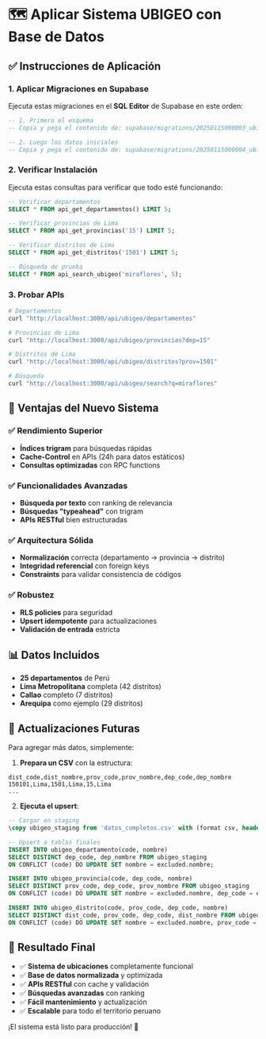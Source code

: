 # 🗺️ Aplicar Sistema UBIGEO con Base de Datos

## ✅ **Instrucciones de Aplicación**

### **1. Aplicar Migraciones en Supabase**

Ejecuta estas migraciones en el **SQL Editor** de Supabase en este orden:

```sql
-- 1. Primero el esquema
-- Copia y pega el contenido de: supabase/migrations/20250115000003_ubigeo_schema.sql

-- 2. Luego los datos iniciales  
-- Copia y pega el contenido de: supabase/migrations/20250115000004_ubigeo_seed.sql
```

### **2. Verificar Instalación**

Ejecuta estas consultas para verificar que todo esté funcionando:

```sql
-- Verificar departamentos
SELECT * FROM api_get_departamentos() LIMIT 5;

-- Verificar provincias de Lima
SELECT * FROM api_get_provincias('15') LIMIT 5;

-- Verificar distritos de Lima
SELECT * FROM api_get_distritos('1501') LIMIT 5;

-- Búsqueda de prueba
SELECT * FROM api_search_ubigeo('miraflores', 5);
```

### **3. Probar APIs**

```bash
# Departamentos
curl "http://localhost:3000/api/ubigeo/departamentos"

# Provincias de Lima
curl "http://localhost:3000/api/ubigeo/provincias?dep=15"

# Distritos de Lima
curl "http://localhost:3000/api/ubigeo/distritos?prov=1501"

# Búsqueda
curl "http://localhost:3000/api/ubigeo/search?q=miraflores"
```

## 🚀 **Ventajas del Nuevo Sistema**

### **✅ Rendimiento Superior**
- **Índices trigram** para búsquedas rápidas
- **Cache-Control** en APIs (24h para datos estáticos)
- **Consultas optimizadas** con RPC functions

### **✅ Funcionalidades Avanzadas**
- **Búsqueda por texto** con ranking de relevancia
- **Búsquedas "typeahead"** con trigram
- **APIs RESTful** bien estructuradas

### **✅ Arquitectura Sólida**
- **Normalización** correcta (departamento → provincia → distrito)
- **Integridad referencial** con foreign keys
- **Constraints** para validar consistencia de códigos

### **✅ Robustez**
- **RLS policies** para seguridad
- **Upsert idempotente** para actualizaciones
- **Validación de entrada** estricta

## 📊 **Datos Incluidos**

- **25 departamentos** de Perú
- **Lima Metropolitana** completa (42 distritos)
- **Callao** completo (7 distritos)
- **Arequipa** como ejemplo (29 distritos)

## 🔄 **Actualizaciones Futuras**

Para agregar más datos, simplemente:

1. **Prepara un CSV** con la estructura:
```csv
dist_code,dist_nombre,prov_code,prov_nombre,dep_code,dep_nombre
150101,Lima,1501,Lima,15,Lima
...
```

2. **Ejecuta el upsert**:
```sql
-- Cargar en staging
\copy ubigeo_staging from 'datos_completos.csv' with (format csv, header true);

-- Upsert a tablas finales
INSERT INTO ubigeo_departamento(code, nombre)
SELECT DISTINCT dep_code, dep_nombre FROM ubigeo_staging
ON CONFLICT (code) DO UPDATE SET nombre = excluded.nombre;

INSERT INTO ubigeo_provincia(code, dep_code, nombre)
SELECT DISTINCT prov_code, dep_code, prov_nombre FROM ubigeo_staging
ON CONFLICT (code) DO UPDATE SET nombre = excluded.nombre, dep_code = excluded.dep_code;

INSERT INTO ubigeo_distrito(code, prov_code, dep_code, nombre)
SELECT DISTINCT dist_code, prov_code, dep_code, dist_nombre FROM ubigeo_staging
ON CONFLICT (code) DO UPDATE SET nombre = excluded.nombre, prov_code = excluded.prov_code, dep_code = excluded.dep_code;
```

## 🎯 **Resultado Final**

- ✅ **Sistema de ubicaciones** completamente funcional
- ✅ **Base de datos normalizada** y optimizada
- ✅ **APIs RESTful** con cache y validación
- ✅ **Búsquedas avanzadas** con ranking
- ✅ **Fácil mantenimiento** y actualización
- ✅ **Escalable** para todo el territorio peruano

¡El sistema está listo para producción! 🚀
